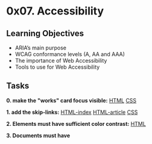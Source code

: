 # 0x07. Accessibility

## Learning Objectives
- ARIA’s main purpose
- WCAG conformance levels (A, AA and AAA)
- The importance of Web Accessibility
- Tools to use for Web Accessibility

## Tasks
**0. make the "works" card focus visible:** [HTML](https://github.com/devarias/holbertonschool-web_front_end/blob/main/0x07-accessibility/keyboard/01-index.html) [CSS](https://github.com/devarias/holbertonschool-web_front_end/blob/main/0x07-accessibility/keyboard/01-styles.css)

**1. add the skip-links:** [HTML-index](https://github.com/devarias/holbertonschool-web_front_end/blob/0a0a7be7ee9161bb7ac42d1995ca15a06a272beb/0x07-accessibility/skip-links/01-index.html) [HTML-article](https://github.com/devarias/holbertonschool-web_front_end/blob/0a0a7be7ee9161bb7ac42d1995ca15a06a272beb/0x07-accessibility/skip-links/01-article.html) [CSS](https://github.com/devarias/holbertonschool-web_front_end/blob/0a0a7be7ee9161bb7ac42d1995ca15a06a272beb/0x07-accessibility/skip-links/01-styles.css)

**2. Elements must have sufficient color contrast:** [HTML](https://github.com/devarias/holbertonschool-web_front_end/blob/5a68c97f119fdf8eb18ab711092973d89306feca/0x07-accessibility/fix-a11y/01-index.html)

**3. Documents must have <title> element to aid in navigation:** [HTML](https://github.com/devarias/holbertonschool-web_front_end/blob/85765256b77ee80a04b57ad5f6125be5fcdcbfa8/0x07-accessibility/fix-a11y/02-index.html)

**4. <html> element must have a lang attribute:** [HTML](https://github.com/devarias/holbertonschool-web_front_end/blob/main/0x07-accessibility/fix-a11y/03-index.html)

**5. Images must have alternate text:** [HTML](https://github.com/devarias/holbertonschool-web_front_end/blob/92585afcf6b54672c00bcd2bd93c7df7193b08c6/0x07-accessibility/fix-a11y/04-index.html)

**6. Form elements must have labels:** [HTML](https://github.com/devarias/holbertonschool-web_front_end/blob/3693ded2b086b87819036934fb83c7de42e0b1e5/0x07-accessibility/fix-a11y/05-index.html)

**7. Links must have discernible text:** [HTML](https://github.com/devarias/holbertonschool-web_front_end/blob/f2c2222f5c3796c2672f83a983c3c3083a5c8c58/0x07-accessibility/fix-a11y/06-index.html)

**8. Zooming and scaling must not be disabled:** [HTML](https://github.com/devarias/holbertonschool-web_front_end/blob/1e2be74195d7081e63add2fb2c929eb19a3ef330/0x07-accessibility/fix-a11y/07-index.html)

**9. Heading levels should only increase by one and all page content must be contained by landmarks:** [HTML](https://github.com/devarias/holbertonschool-web_front_end/blob/832aa515b593a92967ced41fe45214dacd488d68/0x07-accessibility/fix-a11y/08-index.html)

**10. Document must have one main landmark:** [HTML](https://github.com/devarias/holbertonschool-web_front_end/blob/7cd1c32bb29c0ea0e8e8d53e90d09e401e4586dd/0x07-accessibility/fix-a11y/09-index.html)

**11. More than 2 elements become list:** [HTML](https://github.com/devarias/holbertonschool-web_front_end/blob/e4887965f90e975eca2779f6a83ae1db7f2f8e5e/0x07-accessibility/fix-a11y/10-index.html)

